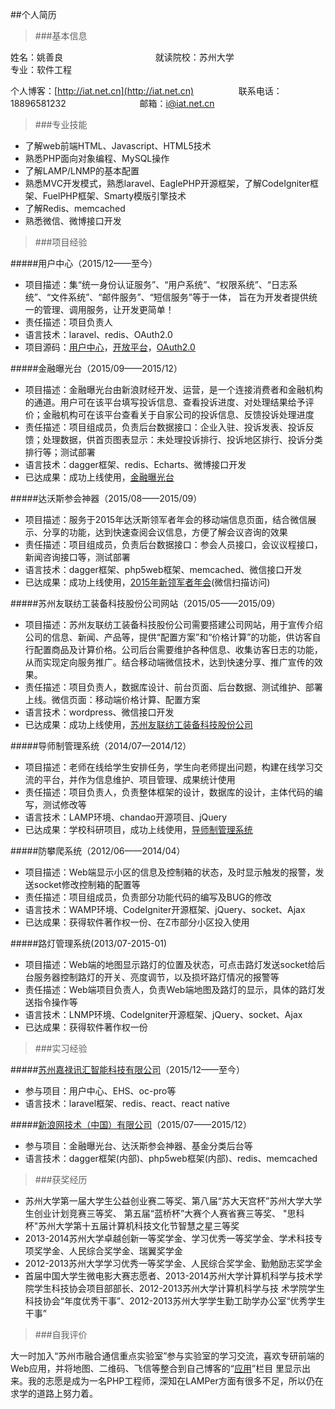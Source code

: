 ##个人简历
>###基本信息

姓名：姚善良
&emsp;&emsp;&emsp;&emsp;&emsp;&emsp;&emsp;&emsp;&emsp;&emsp;
就读院校：苏州大学
&emsp;&emsp;&emsp;&emsp;&emsp;&emsp;&emsp;&emsp;&emsp;&emsp;
专业：软件工程

个人博客：[http://iat.net.cn](http://iat.net.cn)
&emsp;&emsp;&emsp;&emsp;&nbsp;&nbsp;
联系电话：18896581232
&emsp;&emsp;&emsp;&emsp;&emsp;&emsp;&emsp;&nbsp;&nbsp;&nbsp;
邮箱：i@iat.net.cn

>###专业技能

* 了解web前端HTML、Javascript、HTML5技术
* 熟悉PHP面向对象编程、MySQL操作
* 了解LAMP/LNMP的基本配置
* 熟悉MVC开发模式，熟悉laravel、EaglePHP开源框架，了解CodeIgniter框架、FuelPHP框架、Smarty模版引擎技术
* 了解Redis、memcached
* 熟悉微信、微博接口开发

>###项目经验

#####用户中心（2015/12——至今）
* 项目描述：集“统一身份认证服务”、“用户系统”、“权限系统”、“日志系统”、“文件系统”、“邮件服务”、“短信服务”等于一体， 旨在为开发者提供统一的管理、调用服务，让开发更简单！
* 责任描述：项目负责人
* 语言技术：laravel、redis、OAuth2.0
* 项目源码：[用户中心](https://github.com/yaoshanliang/ucenter)，[开放平台](https://github.com/yaoshanliang/ucenter-open)，[OAuth2.0](https://github.com/yaoshanliang/ucenter-oauth)

#####金融曝光台（2015/09——2015/12）
* 项目描述：金融曝光台由新浪财经开发、运营，是一个连接消费者和金融机构的通道。用户可在该平台填写投诉信息、查看投诉进度、对处理结果给予评价；金融机构可在该平台查看关于自家公司的投诉信息、反馈投诉处理进度
* 责任描述：项目组成员，负责后台数据接口：企业入驻、投诉发表、投诉反馈；处理数据，供首页图表显示：未处理投诉排行、投诉地区排行、投诉分类排行等；测试部署
* 语言技术：dagger框架、redis、Echarts、微博接口开发
* 已达成果：成功上线使用，[金融曝光台](http://money.finance.sina.com.cn/baoguangtai/view/)

#####达沃斯参会神器（2015/08——2015/09）
* 项目描述：服务于2015年达沃斯领军者年会的移动端信息页面，结合微信展示、分享的功能，达到快速查阅会议信息，方便了解会议咨询的效果
* 责任描述：项目组成员，负责后台数据接口：参会人员接口，会议议程接口，新闻咨询接口等，测试部署
* 语言技术：dagger框架、php5web框架、memcached、微信接口开发
* 已达成果：成功上线使用，[2015年新领军者年会](http://7teb76.com1.z0.glb.clouddn.com/2015.png)(微信扫描访问)

#####苏州友联纺工装备科技股份公司网站（2015/05——2015/09）
* 项目描述：苏州友联纺工装备科技股份公司需要搭建公司网站，用于宣传介绍公司的信息、新闻、产品等，提供“配置方案”和“价格计算”的功能，供访客自行配置商品及计算价格。公司后台需要维护各种信息、收集访客日志的功能，从而实现定向服务推广。结合移动端微信技术，达到快速分享、推广宣传的效果。
* 责任描述：项目负责人，数据库设计、前台页面、后台数据、测试维护、部署上线。微信页面：移动端价格计算、配置方案
* 语言技术：wordpress、微信接口开发
* 已达成果：成功上线使用，[苏州友联纺工装备科技股份公司](http://www.ylfj.com.cn/)

#####导师制管理系统（2014/07—2014/12）
* 项目描述：老师在线给学生安排任务，学生向老师提出问题，构建在线学习交流的平台，并作为信息维护、项目管理、成果统计使用
* 责任描述：项目负责人，负责整体框架的设计，数据库的设计，主体代码的编写，测试修改等
* 语言技术：LAMP环境、chandao开源项目、jQuery
* 已达成果：学校科研项目，成功上线使用，[导师制管理系统](http://sklcc.suda.edu.cn/dsz)

#####防攀爬系统（2012/06——2014/04）
* 项目描述：Web端显示小区的信息及控制箱的状态，及时显示触发的报警，发送socket修改控制箱的配置等
* 责任描述：项目组成员，负责部分功能代码的编写及BUG的修改
* 语言技术：WAMP环境、CodeIgniter开源框架、jQuery、socket、Ajax
* 已达成果：获得软件著作权一份、在Z市部分小区投入使用

#####路灯管理系统(2013/07-2015-01)
* 项目描述：Web端的地图显示路灯的位置及状态，可点击路灯发送socket给后台服务器控制路灯的开关、亮度调节，以及损坏路灯情况的报警等
* 责任描述：Web端项目负责人，负责Web端地图及路灯的显示，具体的路灯发送指令操作等
* 语言技术：LNMP环境、CodeIgniter开源框架、jQuery、socket、Ajax
* 已达成果：获得软件著作权一份

>###实习经验

#####[苏州嘉禄讯汇智能科技有限公司](http://www.szjlxh.com)（2015/12——至今）
* 参与项目：用户中心、EHS、oc-pro等
* 语言技术：laravel框架、redis、react、react native

#####[新浪网技术（中国）有限公司](http://www.sina.com.cn)（2015/07——2015/12）
* 参与项目：金融曝光台、达沃斯参会神器、基金分类后台等
* 语言技术：dagger框架(内部)、php5web框架(内部)、redis、memcached

>###获奖经历

* 苏州大学第一届大学生公益创业赛二等奖、第八届“苏大天宫杯”苏州大学大学生创业计划竞赛三等奖、 第五届“蓝桥杯”大赛个人赛省赛三等奖、
"思科杯"苏州大学第十五届计算机科技文化节智慧之星三等奖
* 2013-2014苏州大学卓越创新一等奖学金、学习优秀一等奖学金、学术科技专项奖学金、人民综合奖学金、瑞翼奖学金
* 2012-2013苏州大学学习优秀一等奖学金、人民综合奖学金、勤勉励志奖学金
* 首届中国大学生微电影大赛志愿者、2013-2014苏州大学计算机科学与技术学院学生科技协会项目部部长、2012-2013苏州大学计算机科学与技
术学院学生科技协会“年度优秀干事”、2012-2013苏州大学学生勤工助学办公室“优秀学生干事”

>###自我评价

大一时加入“苏州市融合通信重点实验室”参与实验室的学习交流，喜欢专研前端的Web应用，并将地图、二维码、飞信等整合到自己博客的“[应用](http://iat.net.cn/app)”栏目
里显示出来。我的志愿是成为一名PHP工程师，深知在LAMPer方面有很多不足，所以仍在求学的道路上努力着。
